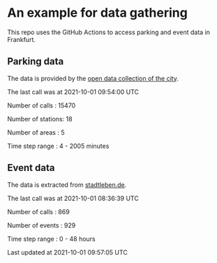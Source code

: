# An example for data gathering

This repo uses the GitHub Actions to access parking and event data in Frankfurt.

## Parking data
The data is provided by the [open data collection of the city](https://www.offenedaten.frankfurt.de/).

The last call was at 2021-10-01 09:54:00 UTC

Number of calls   : 15470

Number of stations:    18

Number of areas   :     5

Time step range   :     4 -  2005 minutes


## Event data
The data is extracted from [stadtleben.de](https://stadtleben.de/frankfurt/).

The last call was at 2021-10-01 08:36:39 UTC

Number of calls   : 869

Number of events  : 929

Time step range   :   0 -  48 hours


Last updated at 2021-10-01 09:57:05 UTC
